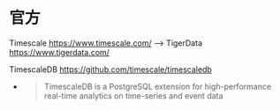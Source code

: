 
# 官方

Timescale https://www.timescale.com/  -->  TigerData https://www.tigerdata.com/

TimescaleDB https://github.com/timescale/timescaledb
- > TimescaleDB is a PostgreSQL extension for high-performance real-time analytics on time-series and event data

